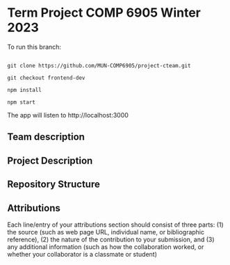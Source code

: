 # Term Project COMP 6905 Winter 2023

To run this branch:

```git

git clone https://github.com/MUN-COMP6905/project-cteam.git

git checkout frontend-dev

npm install

npm start

```

The app will listen to http://localhost:3000

## Team description

## Project Description

## Repository Structure

## Attributions

Each line/entry of your attributions section should consist of three parts: (1) the source (such as web page URL, individual name, or bibliographic reference), (2) the nature of the contribution to your submission, and (3) any additional information (such as how the collaboration worked, or whether your collaborator is a classmate or student)

